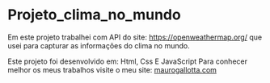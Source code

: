 # Projeto_clima_no_mundo
Em este projeto trabalhei com API do site:   https://openweathermap.org/   que usei para capturar as informações do clima no mundo.

Este projeto foi desenvolvido em: Html, Css E JavaScript Para conhecer melhor os meus trabalhos visite o meu site: [maurogallotta.com](https://maurogallotta.com/projetos-de-app/)

